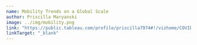 ```yaml
---
name: Mobility Trends on a Global Scale
author: Priscilla Maryanski
image: ../img/mobility.png
link: "https://public.tableau.com/profile/priscilla7974#!/vizhome/COVID-19GlobalMobilityTrends/Story1"
linkTarget: "_blank"
---
```

